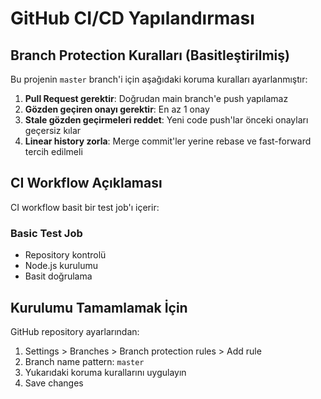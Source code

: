 # GitHub CI/CD Yapılandırması

## Branch Protection Kuralları (Basitleştirilmiş)

Bu projenin `master` branch'i için aşağıdaki koruma kuralları ayarlanmıştır:

1. **Pull Request gerektir**: Doğrudan main branch'e push yapılamaz
2. **Gözden geçiren onayı gerektir**: En az 1 onay
3. **Stale gözden geçirmeleri reddet**: Yeni code push'lar önceki onayları geçersiz kılar
4. **Linear history zorla**: Merge commit'ler yerine rebase ve fast-forward tercih edilmeli

## CI Workflow Açıklaması

CI workflow basit bir test job'ı içerir:

### Basic Test Job

- Repository kontrolü
- Node.js kurulumu
- Basit doğrulama

## Kurulumu Tamamlamak İçin

GitHub repository ayarlarından:

1. Settings > Branches > Branch protection rules > Add rule
2. Branch name pattern: `master`
3. Yukarıdaki koruma kurallarını uygulayın
4. Save changes
